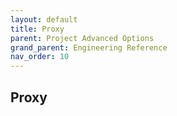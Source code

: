 ```yaml
---
layout: default
title: Proxy
parent: Project Advanced Options
grand_parent: Engineering Reference 
nav_order: 10
---
```



## Proxy
